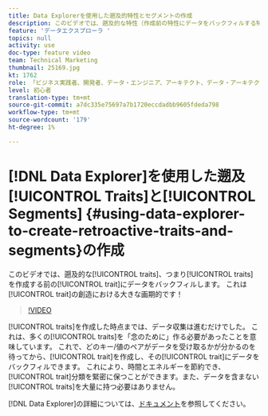 ```yaml
---
title: Data Explorerを使用した遡及的特性とセグメントの作成
description: このビデオでは、遡及的な特性（作成前の特性にデータをバックフィルする特性）の作成方法を示します。 特性創造の画期的！
feature: 'データエクスプローラ '
topics: null
activity: use
doc-type: feature video
team: Technical Marketing
thumbnail: 25169.jpg
kt: 1762
role: 「ビジネス実践者、開発者、データ・エンジニア、アーキテクト、データ・アーキテクト、管理者、リーダー」
level: 初心者
translation-type: tm+mt
source-git-commit: a7dc335e75697a7b1720eccdadbb9605fdeda798
workflow-type: tm+mt
source-wordcount: '179'
ht-degree: 1%

---
```



# [!DNL Data Explorer]を使用した遡及[!UICONTROL Traits]と[!UICONTROL Segments] {#using-data-explorer-to-create-retroactive-traits-and-segments}の作成

このビデオでは、遡及的な[!UICONTROL traits]、つまり[!UICONTROL traits]を作成する前の[!UICONTROL trait]にデータをバックフィルします。 これは[!UICONTROL trait]の創造における大きな画期的です！

>[!VIDEO](https://video.tv.adobe.com/v/25169/?quality=12)

[!UICONTROL traits]を作成した時点までは、データ収集は進むだけでした。 これは、多くの[!UICONTROL traits]を「念のために」作る必要があったことを意味しています。 これで、どのキー/値のペアがデータを受け取るかが分かるのを待ってから、[!UICONTROL trait]を作成し、その[!UICONTROL trait]にデータをバックフィルできます。 これにより、時間とエネルギーを節約でき、[!UICONTROL trait]分類を緊密に保つことができます。また、データを含まない[!UICONTROL traits]を大量に持つ必要はありません。

[!DNL Data Explorer]の詳細については、[ドキュメント](https://experiencecloud.adobe.com/resources/help/en_US/aam/data-explorer.html)を参照してください。